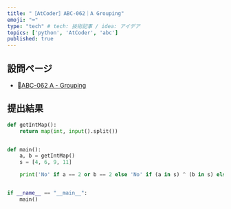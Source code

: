 ```yaml
---
title: "［AtCoder］ABC-062｜A Grouping"
emoji: "⌨️"
type: "tech" # tech: 技術記事 / idea: アイデア
topics: ['python', 'AtCoder', 'abc']
published: true
---
```


## 設問ページ

- 🔗[ABC-062 A - Grouping](https://atcoder.jp/contests/abc062/tasks/abc062_a)

## 提出結果

```python
def getIntMap():
    return map(int, input().split())


def main():
    a, b = getIntMap()
    s = [4, 6, 9, 11]

    print('No' if a == 2 or b == 2 else 'No' if (a in s) ^ (b in s) else 'Yes')


if __name__ == "__main__":
    main()
```
